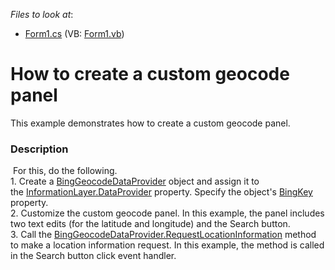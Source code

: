 <!-- default file list -->
*Files to look at*:

* [Form1.cs](./CS/MapControl_GeocodePanel/Form1.cs) (VB: [Form1.vb](./VB/MapControl_GeocodePanel/Form1.vb))
<!-- default file list end -->
# How to create a custom geocode panel


This example demonstrates how to create a custom geocode panel.


<h3>Description</h3>

<p>&nbsp;For this, do the following.<br />1. Create a&nbsp;<a href="https://documentation.devexpress.com/#WindowsForms/clsDevExpressXtraMapBingGeocodeDataProvidertopic">BingGeocodeDataProvider</a> object and assign it to the&nbsp;<a href="https://documentation.devexpress.com/#WindowsForms/DevExpressXtraMapInformationLayer_DataProvidertopic">InformationLayer.DataProvider</a> property. Specify the object's&nbsp;<a href="https://documentation.devexpress.com/#WindowsForms/DevExpressXtraMapBingMapDataProviderBase_BingKeytopic">BingKey</a> property.<br />2. Customize the custom geocode panel. In this example, the panel includes two text edits (for the latitude and longitude) and the Search button.<br />3. Call the&nbsp;<a href="https://documentation.devexpress.com/#WindowsForms/DevExpressXtraMapBingGeocodeDataProvider_RequestLocationInformationtopic">BingGeocodeDataProvider.RequestLocationInformation</a> method to make a location information request. In this example, the method is called in the Search button click event handler.</p>

<br/>


